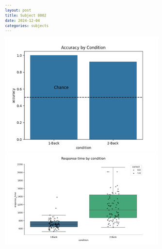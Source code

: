 ```yaml
---
layout: post
title: Subject 8002
date: 2024-12-04
categories: subjects
---
```


![](data/8002/run-19/8002_ATS_acc.png)
![](data/8002/run-19/8002_ATS_rt.png)
